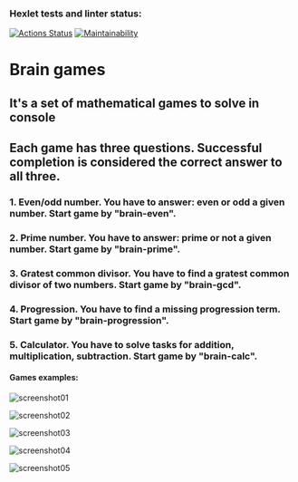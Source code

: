 ### Hexlet tests and linter status:

[![Actions Status](https://github.com/DmitryKr2021/frontend-project-44/workflows/hexlet-check/badge.svg)](https://github.com/DmitryKr2021/frontend-project-44/actions)
[![Maintainability](https://api.codeclimate.com/v1/badges/a764ffb0de786ba10f19/maintainability)](https://codeclimate.com/github/DmitryKr2021/frontend-project-44/maintainability)

# Brain games
## It's a set of mathematical games to solve in console
## Each game has three questions. Successful completion is considered the correct answer to all three.
### 1. Even/odd number. You have to answer: even or odd a given number. Start game by "brain-even".
### 2. Prime number. You have to answer: prime or not a given number. Start game by "brain-prime".
### 3. Gratest common divisor. You have to find a gratest common divisor of two numbers. Start game by "brain-gcd".
### 4. Progression. You have to find a missing progression term. Start game by "brain-progression".
### 5. Calculator. You have to solve tasks for addition, multiplication, subtraction. Start game by "brain-calc".
   
#### Games examples:

![screenshot01](https://user-images.githubusercontent.com/79040401/216250498-0657c85a-5098-4bbc-8584-027919e39427.png)

![screenshot02](https://user-images.githubusercontent.com/79040401/216250590-c0d979c4-987e-4229-908e-196f9b51a3dd.png)

![screenshot03](https://user-images.githubusercontent.com/79040401/216250644-ca336ced-e56e-4941-ac54-5a2df7038b91.png)

![screenshot04](https://user-images.githubusercontent.com/79040401/216250688-2089c360-dfbc-4562-b880-f274d54ea8cc.png)

![screenshot05](https://user-images.githubusercontent.com/79040401/216250733-090eb5df-3f20-4eaf-8d8b-7c31a73a4262.png)
